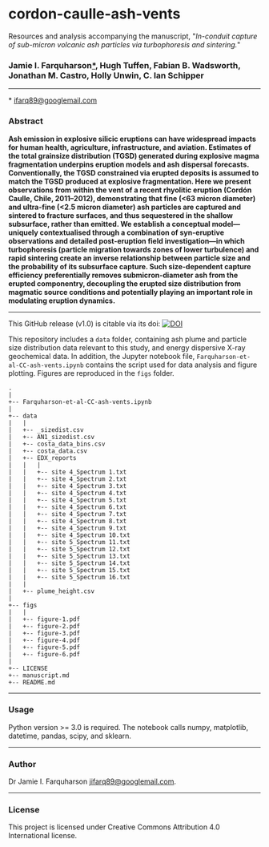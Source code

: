 # cordon-caulle-ash-vents
Resources and analysis accompanying the manuscript, "*In-conduit capture of sub-micron volcanic ash particles via turbophoresis and sintering.*"

### Jamie I. Farquharson[*](#linkhandle), Hugh Tuffen, Fabian B. Wadsworth, Jonathan M. Castro, Holly Unwin, C. Ian Schipper 
***
<a id="linkhandle"></a>* [ifarq89@googlemail.com](mailto:jifarq89@googlemail.com)

### Abstract
**Ash emission in explosive silicic eruptions can have widespread impacts for human health, agriculture, infrastructure, and aviation. Estimates of the total grainsize distribution (TGSD) generated during explosive magma fragmentation underpins eruption models and ash dispersal forecasts. Conventionally, the TGSD constrained via erupted deposits is assumed to match the TGSD produced at explosive fragmentation. Here we present observations from within the vent of a recent rhyolitic eruption (Cordón Caulle, Chile, 2011–2012), demonstrating that fine (<63 micron diameter) and ultra-fine (<2.5 micron diameter) ash particles are captured and sintered to fracture surfaces, and thus sequestered in the shallow subsurface, rather than emitted. We establish a conceptual model—uniquely contextualised through a combination of syn-eruptive observations and detailed post-eruption field investigation—in which turbophoresis (particle migration towards zones of lower turbulence) and rapid sintering create an inverse relationship between particle size and the probability of its subsurface capture. Such size-dependent capture efficiency preferentially removes submicron-diameter ash from the erupted componentry, decoupling the erupted size distribution from magmatic source conditions and potentially playing an important role in modulating eruption dynamics.**
***

This GitHub release (v1.0) is citable via its doi: <a href="https://zenodo.org/badge/latestdoi/401669554"><img src="https://zenodo.org/badge/401669554.svg" alt="DOI"></a>

This repository includes a ```data``` folder, containing ash plume and particle size distribution data relevant to this study, and energy dispersive X-ray geochemical data. In addition, the Jupyter notebook file, ```Farquharson-et-al-CC-ash-vents.ipynb``` contains the script used for data analysis and figure plotting. Figures are reproduced in the ```figs``` folder.
```
.
|
+-- Farquharson-et-al-CC-ash-vents.ipynb
|
+-- data
|   |
|   +-- _sizedist.csv
|   +-- AN1_sizedist.csv
|   +-- costa_data_bins.csv
|   +-- costa_data.csv
|   +-- EDX_reports
|   |   |
|   |   +-- site 4_Spectrum 1.txt
|   |   +-- site 4_Spectrum 2.txt
|   |   +-- site 4_Spectrum 3.txt
|   |   +-- site 4_Spectrum 4.txt
|   |   +-- site 4_Spectrum 5.txt
|   |   +-- site 4_Spectrum 6.txt
|   |   +-- site 4_Spectrum 7.txt
|   |   +-- site 4_Spectrum 8.txt
|   |   +-- site 4_Spectrum 9.txt
|   |   +-- site 4_Spectrum 10.txt
|   |   +-- site 5_Spectrum 11.txt
|   |   +-- site 5_Spectrum 12.txt
|   |   +-- site 5_Spectrum 13.txt
|   |   +-- site 5_Spectrum 14.txt
|   |   +-- site 5_Spectrum 15.txt
|   |   +-- site 5_Spectrum 16.txt
|   |
|   +-- plume_height.csv
|
+-- figs
|   |
|   +-- figure-1.pdf
|   +-- figure-2.pdf
|   +-- figure-3.pdf
|   +-- figure-4.pdf
|   +-- figure-5.pdf
|   +-- figure-6.pdf    
|    
+-- LICENSE
+-- manuscript.md
+-- README.md
```

***
### Usage
Python version >= 3.0 is required. The notebook calls numpy, matplotlib, datetime, pandas, scipy, and sklearn.
***
### Author
Dr Jamie I. Farquharson [jifarq89@googlemail.com](mailto:jifarq89@googlemail.com). 
***
### License
This project is licensed under Creative Commons Attribution 4.0 International license.


